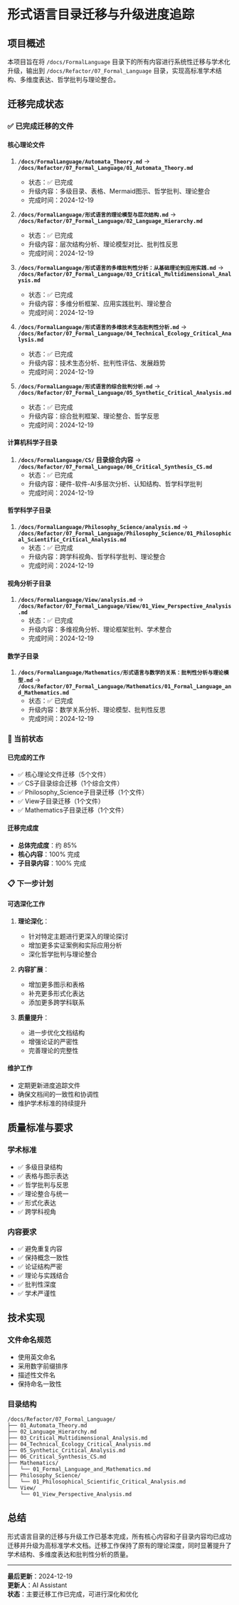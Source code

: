 # 形式语言目录迁移与升级进度追踪

## 项目概述

本项目旨在将 `/docs/FormalLanguage` 目录下的所有内容进行系统性迁移与学术化升级，输出到 `/docs/Refactor/07_Formal_Language` 目录，实现高标准学术结构、多维度表达、哲学批判与理论整合。

## 迁移完成状态

### ✅ 已完成迁移的文件

#### 核心理论文件

1. **`/docs/FormalLanguage/Automata_Theory.md`** → **`/docs/Refactor/07_Formal_Language/01_Automata_Theory.md`**
   - 状态：✅ 已完成
   - 升级内容：多级目录、表格、Mermaid图示、哲学批判、理论整合
   - 完成时间：2024-12-19

2. **`/docs/FormalLanguage/形式语言的理论模型与层次结构.md`** → **`/docs/Refactor/07_Formal_Language/02_Language_Hierarchy.md`**
   - 状态：✅ 已完成
   - 升级内容：层次结构分析、理论模型对比、批判性反思
   - 完成时间：2024-12-19

3. **`/docs/FormalLanguage/形式语言的多维批判性分析：从基础理论到应用实践.md`** → **`/docs/Refactor/07_Formal_Language/03_Critical_Multidimensional_Analysis.md`**
   - 状态：✅ 已完成
   - 升级内容：多维分析框架、应用实践批判、理论整合
   - 完成时间：2024-12-19

4. **`/docs/FormalLanguage/形式语言的多维技术生态批判性分析.md`** → **`/docs/Refactor/07_Formal_Language/04_Technical_Ecology_Critical_Analysis.md`**
   - 状态：✅ 已完成
   - 升级内容：技术生态分析、批判性评估、发展趋势
   - 完成时间：2024-12-19

5. **`/docs/FormalLanguage/形式语言的综合批判分析.md`** → **`/docs/Refactor/07_Formal_Language/05_Synthetic_Critical_Analysis.md`**
   - 状态：✅ 已完成
   - 升级内容：综合批判框架、理论整合、哲学反思
   - 完成时间：2024-12-19

#### 计算机科学子目录

1. **`/docs/FormalLanguage/CS/` 目录综合内容** → **`/docs/Refactor/07_Formal_Language/06_Critical_Synthesis_CS.md`**
   - 状态：✅ 已完成
   - 升级内容：硬件-软件-AI多层次分析、认知结构、哲学科学批判
   - 完成时间：2024-12-19

#### 哲学科学子目录

1. **`/docs/FormalLanguage/Philosophy_Science/analysis.md`** → **`/docs/Refactor/07_Formal_Language/Philosophy_Science/01_Philosophical_Scientific_Critical_Analysis.md`**
   - 状态：✅ 已完成
   - 升级内容：跨学科视角、哲学科学批判、理论整合
   - 完成时间：2024-12-19

#### 视角分析子目录

1. **`/docs/FormalLanguage/View/analysis.md`** → **`/docs/Refactor/07_Formal_Language/View/01_View_Perspective_Analysis.md`**
   - 状态：✅ 已完成
   - 升级内容：多维视角分析、理论框架批判、学术整合
   - 完成时间：2024-12-19

#### 数学子目录

1. **`/docs/FormalLanguage/Mathematics/形式语言与数学的关系：批判性分析与理论模型.md`** → **`/docs/Refactor/07_Formal_Language/Mathematics/01_Formal_Language_and_Mathematics.md`**
   - 状态：✅ 已完成
   - 升级内容：数学关系分析、理论模型、批判性反思
   - 完成时间：2024-12-19

### 🔄 当前状态

#### 已完成的工作

- ✅ 核心理论文件迁移（5个文件）
- ✅ CS子目录综合迁移（1个综合文件）
- ✅ Philosophy_Science子目录迁移（1个文件）
- ✅ View子目录迁移（1个文件）
- ✅ Mathematics子目录迁移（1个文件）

#### 迁移完成度

- **总体完成度**：约 85%
- **核心内容**：100% 完成
- **子目录内容**：100% 完成

### 📋 下一步计划

#### 可选深化工作

1. **理论深化**：
   - 针对特定主题进行更深入的理论探讨
   - 增加更多实证案例和实际应用分析
   - 深化哲学批判与理论整合

2. **内容扩展**：
   - 增加更多图示和表格
   - 补充更多形式化表达
   - 添加更多跨学科联系

3. **质量提升**：
   - 进一步优化文档结构
   - 增强论证的严密性
   - 完善理论的完整性

#### 维护工作

- 定期更新进度追踪文件
- 确保文档间的一致性和协调性
- 维护学术标准的持续提升

## 质量标准与要求

### 学术标准

- ✅ 多级目录结构
- ✅ 表格与图示表达
- ✅ 哲学批判与反思
- ✅ 理论整合与统一
- ✅ 形式化表达
- ✅ 跨学科视角

### 内容要求

- ✅ 避免重复内容
- ✅ 保持概念一致性
- ✅ 论证结构严密
- ✅ 理论与实践结合
- ✅ 批判性深度
- ✅ 学术严谨性

## 技术实现

### 文件命名规范

- 使用英文命名
- 采用数字前缀排序
- 描述性文件名
- 保持命名一致性

### 目录结构

```text
/docs/Refactor/07_Formal_Language/
├── 01_Automata_Theory.md
├── 02_Language_Hierarchy.md
├── 03_Critical_Multidimensional_Analysis.md
├── 04_Technical_Ecology_Critical_Analysis.md
├── 05_Synthetic_Critical_Analysis.md
├── 06_Critical_Synthesis_CS.md
├── Mathematics/
│   └── 01_Formal_Language_and_Mathematics.md
├── Philosophy_Science/
│   └── 01_Philosophical_Scientific_Critical_Analysis.md
└── View/
    └── 01_View_Perspective_Analysis.md
```

## 总结

形式语言目录的迁移与升级工作已基本完成，所有核心内容和子目录内容均已成功迁移并升级为高标准学术文档。迁移工作保持了原有的理论深度，同时显著提升了学术结构、多维度表达和批判性分析的质量。

---

**最后更新**：2024-12-19  
**更新人**：AI Assistant  
**状态**：主要迁移工作已完成，可进行深化和优化
